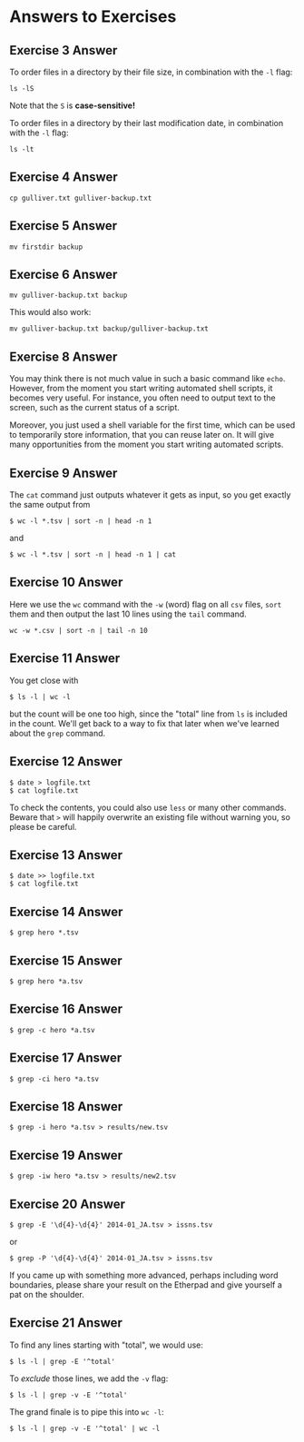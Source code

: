 # Answers to Exercises

## Exercise 3 Answer
To order files in a directory by their file size, in combination with the `-l` flag:
~~~
ls -lS
~~~
Note that the `S` is **case-sensitive!**

To order files in a directory by their last modification date, in combination with the `-l` flag:
~~~
ls -lt
~~~

## Exercise 4 Answer
~~~
cp gulliver.txt gulliver-backup.txt
~~~

## Exercise 5 Answer
~~~
mv firstdir backup
~~~

## Exercise 6 Answer
~~~
mv gulliver-backup.txt backup
~~~
This would also work:
~~~
mv gulliver-backup.txt backup/gulliver-backup.txt
~~~

## Exercise 8 Answer
You may think there is not much value in such a basic command like `echo`. However, from the moment you start writing automated shell scripts, it becomes very useful. For instance, you often need to output text to the screen, such as the current status of a script.

Moreover, you just used a shell variable for the first time, which can be used to temporarily store information, that you can reuse later on. It will give many opportunities from the moment you start writing automated scripts.

## Exercise 9 Answer
The `cat` command just outputs whatever it gets as input, so you get exactly
the same output from

~~~
$ wc -l *.tsv | sort -n | head -n 1
~~~
and
~~~
$ wc -l *.tsv | sort -n | head -n 1 | cat
~~~

## Exercise 10 Answer
Here we use the `wc` command with the `-w` (word) flag on all `csv` files, `sort` them and then output the last 10 lines using the `tail` command.
~~~
wc -w *.csv | sort -n | tail -n 10
~~~

## Exercise 11 Answer
You get close with
~~~
$ ls -l | wc -l
~~~
but the count will be one too high, since the "total" line from `ls`
is included in the count. We'll get back to a way to fix that later
when we've learned about the `grep` command.

## Exercise 12 Answer
~~~
$ date > logfile.txt
$ cat logfile.txt
~~~
To check the contents, you could also use `less` or many other commands.
Beware that `>` will happily overwrite an existing file without warning you,
so please be careful.

## Exercise 13 Answer
~~~
$ date >> logfile.txt
$ cat logfile.txt
~~~

## Exercise 14 Answer
~~~
$ grep hero *.tsv
~~~

## Exercise 15 Answer
~~~
$ grep hero *a.tsv
~~~

## Exercise 16 Answer
~~~
$ grep -c hero *a.tsv
~~~

## Exercise 17 Answer
~~~
$ grep -ci hero *a.tsv
~~~

## Exercise 18 Answer
~~~
$ grep -i hero *a.tsv > results/new.tsv
~~~

## Exercise 19 Answer
~~~
$ grep -iw hero *a.tsv > results/new2.tsv
~~~

## Exercise 20 Answer
~~~
$ grep -E '\d{4}-\d{4}' 2014-01_JA.tsv > issns.tsv
~~~
or
~~~
$ grep -P '\d{4}-\d{4}' 2014-01_JA.tsv > issns.tsv
~~~
If you came up with something more advanced, perhaps including word boundaries,
please share your result on the Etherpad and give yourself a pat on the shoulder.

## Exercise 21 Answer
To find any lines starting with "total", we would use:
~~~
$ ls -l | grep -E '^total'
~~~
To *exclude* those lines, we add the `-v` flag:
~~~
$ ls -l | grep -v -E '^total'
~~~
The grand finale is to pipe this into `wc -l`:
~~~
$ ls -l | grep -v -E '^total' | wc -l
~~~
